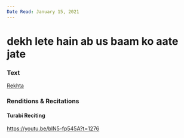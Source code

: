 ```yaml
---
Date Read: January 15, 2021
---
```


# dekh lete hain ab us baam ko aate jate

### Text
[Rekhta](https://www.rekhta.org/ghazals/dekh-lete-hain-ab-us-baam-ko-aate-jaate-naseer-turabi-ghazals?lang=ur)

### Renditions & Recitations

#### Turabi Reciting

https://youtu.be/blN5-fp545A?t=1276

